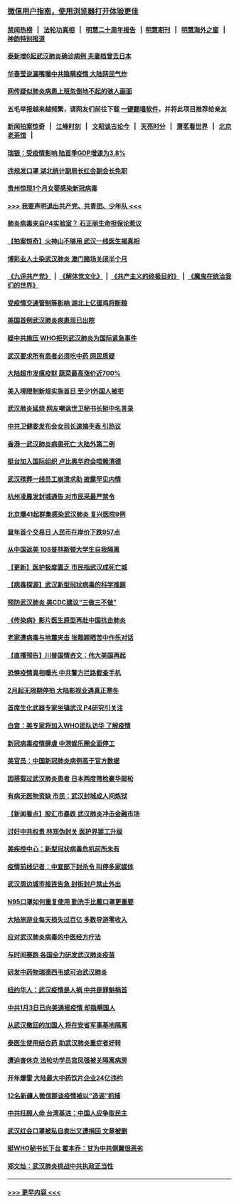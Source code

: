 ### [微信用户指南，使用浏览器打开体验更佳](https://github.com/gfw-breaker/banned-news1/blob/master/indexes/wechat-guide.md?t=0)
#### [禁闻热榜](热点新闻.md?t=0)  &nbsp;&nbsp;|&nbsp;&nbsp; [法轮功真相](https://github.com/gfw-breaker/truth/blob/master/README.md?t=0) &nbsp;&nbsp;|&nbsp;&nbsp; [明慧二十周年报告](https://github.com/gfw-breaker/mh-reports/blob/master/README.md?t=0) &nbsp;&nbsp;|&nbsp;&nbsp;[明慧期刊](https://github.com/gfw-breaker/mh-qikan) &nbsp;&nbsp;|&nbsp;&nbsp; [明慧海外之窗](https://github.com/gfw-breaker/mh-news/blob/master/README.md?t=0) &nbsp;&nbsp;|&nbsp;&nbsp; [神韵特别报道](https://github.com/gfw-breaker/mh-news/blob/master/shenyun.md?t=0)
#### [泰新增6起武汉肺炎确诊病例 夫妻档曾去日本](../pages/nsc413/n11843900.md?t=02042101) 
#### [华春莹说漏嘴曝中共隐瞒疫情 大陆网民气炸](../pages/nsc413/n11843863.md?t=02042101) 
#### [网传疑似肺炎病患上班忽倒地不起的骇人画面](../pages/nsc413/n11843789.md?t=02042101) 
#### 五毛举报越来越频繁，请网友们前往下载 [一键翻墙软件](https://github.com/gfw-breaker/ssr-accounts)，并将此项目推荐给亲友
#### [新闻拍案惊奇](https://github.com/gfw-breaker/banned-news1/blob/master/pages/link4.md) &nbsp;&nbsp;|&nbsp;&nbsp; [江峰时刻](https://github.com/gfw-breaker/banned-news1/blob/master/pages/link4.md) &nbsp;&nbsp;|&nbsp;&nbsp; [文昭谈古论今](https://github.com/gfw-breaker/banned-news1/blob/master/pages/link4.md) &nbsp;&nbsp;|&nbsp;&nbsp; [天亮时分](https://github.com/gfw-breaker/banned-news1/blob/master/pages/link4.md) &nbsp;&nbsp;|&nbsp;&nbsp; [萧茗看世界](https://github.com/gfw-breaker/banned-news1/blob/master/pages/link4.md) &nbsp;&nbsp;|&nbsp;&nbsp; [北京老茶馆](https://github.com/gfw-breaker/banned-news1/blob/master/pages/link4.md) &nbsp;&nbsp;|&nbsp;&nbsp; 
#### [瑞银：受疫情影响 陆首季GDP增速为3.8%](../pages/nsc413/n11843264.md?t=02042101) 
#### [违规发口罩 湖北统计副局长红会副会长免职](../pages/nsc413/n11843531.md?t=02042101) 
#### [贵州惊现1个月女婴感染新冠病毒](../pages/nsc413/n11843443.md?t=02042101) 
#### [>>> 我要声明退出共产党、共青团、少年队 <<<](https://github.com/begood0513/goodnews/blob/master/quit/letter.md) 
#### [肺炎病毒来自P4实验室？ 石正丽生命担保论惹议](../pages/nsc413/n11842936.md?t=02042101) 
#### [【拍案惊奇】火神山不够用 武汉一线医生揭真相](../pages/nsc413/n11842682.md?t=02042101) 
#### [博彩业人士染武汉肺炎 澳门赌场关闭半个月](../pages/nsc413/n11843607.md?t=02042101) 
#### [《九评共产党》](https://github.com/begood0513/9ping.md/blob/master/README.md) &nbsp;|&nbsp; [《解体党文化》](../../../../jtdwh.md/blob/master/README.md)  &nbsp;|&nbsp; [《共产主义的终极目的》](../../../../gczydzjmd.md/blob/master/README.md) &nbsp;|&nbsp; [《魔鬼在统治我们的世界》](../../../../mgztzwmdsj.md/blob/master/README.md) 
#### [受疫情交通管制等影响 湖北上亿蛋鸡将断粮](../pages/nsc413/n11843243.md?t=02042101) 
#### [美国首例武汉肺炎病患现已出院](../pages/nsc413/n11842740.md?t=02042101) 
#### [疑中共施压 WHO拒列武汉肺炎为国际紧急事件](../pages/nsc413/n11843031.md?t=02042101) 
#### [武汉要求所有患者必须吃中药 网民质疑](../pages/nsc413/n11842894.md?t=02042101) 
#### [大陆超市发瘟疫财 蔬菜最高涨价近700%](../pages/nsc413/n11842780.md?t=02042101) 
#### [美入境限制新规实施首日 至少1外国人被拒](../pages/nsc413/n11843058.md?t=02042101) 
#### [武汉肺炎延烧 网友嘲讽世卫秘书长挺中名言录](../pages/nsc413/n11843056.md?t=02042101) 
#### [中共卫健委发布会女司长速摘手表 引热议](../pages/nsc413/n11843116.md?t=02042101) 
#### [香港一武汉肺炎病患死亡 大陆外第二例](../pages/nsc413/n11843026.md?t=02042101) 
#### [挺台加入国际组织 卢比奥华府会唔赖清德](../pages/nsc413/n11843023.md?t=02042101) 
#### [武汉殡葬一线员工崩溃求助 披露罕见内情](../pages/nsc413/n11842482.md?t=02042101) 
#### [杭州凌晨发封城通告 对市民采最严禁令](../pages/nsc413/n11842758.md?t=02042101) 
#### [北京爆41起群集感染武汉肺炎 复兴医院9例](../pages/nsc413/n11841955.md?t=02042101) 
#### [鼠年首个交易日 人民币在岸价下跌957点](../pages/nsc413/n11842681.md?t=02042101) 
#### [从中国返美 108普林斯顿大学生自我隔离](../pages/nsc413/n11842714.md?t=02042101) 
#### [【更新】医护极度匮乏 市民指武汉成死亡城](../pages/nsc413/n11801312.md?t=02042101) 
#### [【病毒探源】武汉新型冠状病毒的科学难题](../pages/nsc413/n11842176.md?t=02042101) 
#### [预防武汉肺炎 美CDC建议“三做三不做”](../pages/nsc413/n11842700.md?t=02042101) 
#### [《传染病》影片医生原型再赴中国抗击肺炎](../pages/nsc413/n11842626.md?t=02042101) 
#### [老家遭病毒与地震夹击 张靓颖晒苦中作乐对话](../pages/nsc413/n11842054.md?t=02042101) 
#### [【直播预告】川普国情咨文：伟大美国再起](../pages/nsc413/n11842079.md?t=02042101) 
#### [恐惧疫情真相曝光 中共警方拦路截查手机](../pages/nsc413/n11842396.md?t=02042101) 
#### [2月起无限期停拍 大陆影视业遇真正寒冬](../pages/nsc413/n11842344.md?t=02042101) 
#### [首席生化武器专家坐镇武汉 P4研究引关注](../pages/nsc413/n11842412.md?t=02042101) 
#### [白宫：美专家将加入WHO团队访华 了解疫情](../pages/nsc413/n11842198.md?t=02042101) 
#### [新冠病毒疫情肆虐 中港娱乐圈全面停工](../pages/nsc413/n11842193.md?t=02042101) 
#### [美官员：中国新冠肺炎病例高于官方数据](../pages/nsc413/n11842452.md?t=02042101) 
#### [因搭载过武汉肺炎患者 日本两度筛检豪华邮轮](../pages/nsc413/n11842447.md?t=02042101) 
#### [有病无医物资缺 市民：武汉封城成人间炼狱](../pages/nsc413/n11839878.md?t=02042101) 
#### [【新闻看点】股汇市暴跌 武汉肺炎冲击金融市场](../pages/nsc413/n11842216.md?t=02042101) 
#### [讨好中共权贵 林郑伪封关 医护界罢工升级](../pages/nsc413/n11842359.md?t=02042101) 
#### [美疾控中心：新型冠状病毒危机前所未有](../pages/nsc413/n11842406.md?t=02042101) 
#### [疫情前线记者：中宣部下封杀令 叫停多家媒体](../pages/nsc413/n11842178.md?t=02042101) 
#### [武汉周边城市接连告急 封街封户禁止外出](../pages/nsc413/n11842277.md?t=02042101) 
#### [N95口罩如何重复使用 勤洗手比戴口罩更重要](../pages/nsc413/n11842236.md?t=02042101) 
#### [大陆旅游业每天损失过百亿 多数导游零收入](../pages/nsc413/n11842179.md?t=02042101) 
#### [应对武汉肺炎病毒的中医经方疗法](../pages/nsc413/n11842157.md?t=02042101) 
#### [与时间赛跑  各国全力研发武汉肺炎疫苗](../pages/nsc413/n11842149.md?t=02042101) 
#### [研发中药物瑞德西韦或可治武汉肺炎](../pages/nsc413/n11842100.md?t=02042101) 
#### [纽约华人：武汉疫情是人祸 中共是罪魁祸首](../pages/nsc413/n11840631.md?t=02042101) 
#### [中共1月3日已向美通报疫情 却隐瞒国人](../pages/nsc413/n11841978.md?t=02042101) 
#### [从武汉撤回的加国人 将在安省军事基地隔离](../pages/nsc413/n11840777.md?t=02042101) 
#### [泰医生使用结合药 助武汉肺炎重症者好转](../pages/nsc413/n11842096.md?t=02042101) 
#### [遭迫害休克 法轮功学员宫凤强被关隔离病房](../pages/nsc413/n11841492.md?t=02042101) 
#### [开年爆雷  大陆最大中药饮片企业24亿违约](../pages/nsc413/n11841904.md?t=02042101) 
#### [12名新疆人微信群谈疫情被以“造谣”抓捕](../pages/nsc413/n11839897.md?t=02042101) 
#### [中共枉顾人命 台湾基进：中国人应争取民主](../pages/nsc413/n11841532.md?t=02042101) 
#### [武汉红会口罩被私自卖出又遭捐回 文章被删](../pages/nsc413/n11841871.md?t=02042101) 
#### [挺WHO秘书长下台 翟本乔：甘为中共侧翼很恶劣](../pages/nsc413/n11841484.md?t=02042101) 
#### [郑文灿：武汉肺炎挑战中共执政正当性](../pages/nsc413/n11841537.md?t=02042101) 

----
#### [ >>> 更早内容 <<< ](../indexes/nsc413-earlier.md)
